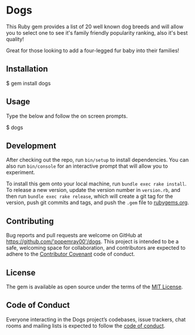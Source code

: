 # Dogs

This Ruby gem provides a list of 20 well known dog breeds and will allow you to select one to see it's family friendly popularity ranking, also it's best quality!

Great for those looking to add a four-legged fur baby into their families!


## Installation

  $ gem install dogs

## Usage

 Type the below and follow the on screen prompts.

$ dogs

## Development

After checking out the repo, run `bin/setup` to install dependencies. You can also run `bin/console` for an interactive prompt that will allow you to experiment.

To install this gem onto your local machine, run `bundle exec rake install`. To release a new version, update the version number in `version.rb`, and then run `bundle exec rake release`, which will create a git tag for the version, push git commits and tags, and push the `.gem` file to [rubygems.org](https://rubygems.org).

## Contributing

Bug reports and pull requests are welcome on GitHub at https://github.com/'popemray00'/dogs. This project is intended to be a safe, welcoming space for collaboration, and contributors are expected to adhere to the [Contributor Covenant](http://contributor-covenant.org) code of conduct.

## License

The gem is available as open source under the terms of the [MIT License](https://opensource.org/licenses/MIT).

## Code of Conduct

Everyone interacting in the Dogs project’s codebases, issue trackers, chat rooms and mailing lists is expected to follow the [code of conduct](https://github.com/'popemray00'/dogs/blob/master/CODE_OF_CONDUCT.md).
